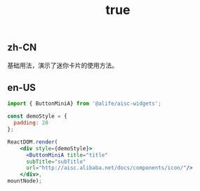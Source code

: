 ﻿---
order: 0
title:
  zh-CN: 基本
  en-US: Basic
---

## zh-CN

基础用法，演示了迷你卡片的使用方法。

## en-US


````jsx
import { ButtonMiniA} from '@alife/aisc-widgets';

const demoStyle = {
  padding: 20
};

ReactDOM.render(
    <div style={demoStyle}>
      <ButtonMiniA title="title" 
      subTitle="subTitle" 
      url="http://aisc.alibaba.net/docs/components/icon/"/>
    </div>,
mountNode);
````
